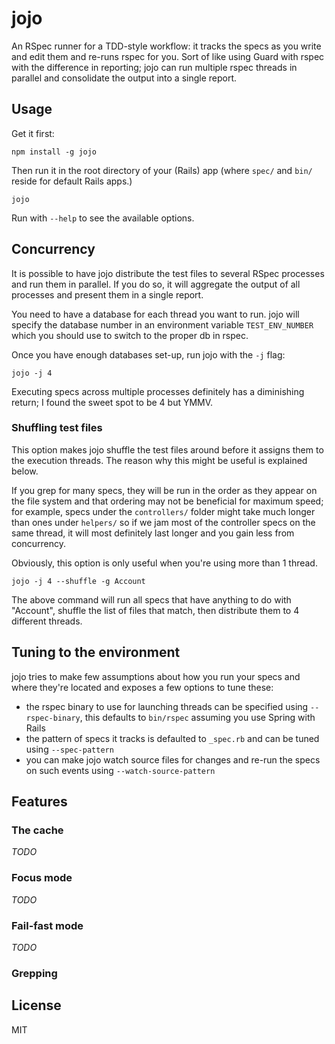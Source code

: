 # jojo 

An RSpec runner for a TDD-style workflow: it tracks the specs as you write and
edit them and re-runs rspec for you. Sort of like using Guard with rspec with 
the difference in reporting; jojo can run multiple rspec threads in parallel 
and consolidate the output into a single report.

## Usage

Get it first:

    npm install -g jojo

Then run it in the root directory of your (Rails) app (where `spec/` and `bin/` reside for default Rails apps.)

    jojo

Run with `--help` to see the available options.

## Concurrency

It is possible to have jojo distribute the test files to several RSpec processes and run them in parallel. If you do so, it will aggregate the output of all processes and present them in a single report.

You need to have a database for each thread you want to run. jojo will specify
the database number in an environment variable `TEST_ENV_NUMBER` which you should use to switch to the proper db in rspec.

Once you have enough databases set-up, run jojo with the `-j` flag:

    jojo -j 4

Executing specs across multiple processes definitely has a diminishing return; I found the sweet spot to be 4 but YMMV.

### Shuffling test files

This option makes jojo shuffle the test files around before it assigns them to the execution threads. The reason why this might be useful is explained below.

If you grep for many specs, they will be run in the order as they appear on the file system and that ordering may not be beneficial for maximum speed; for example, specs under the `controllers/` folder might take much longer than ones under `helpers/` so if we jam most of the controller specs on the same thread, it will most definitely last longer and you gain less from concurrency.

Obviously, this option is only useful when you're using more than 1 thread.

    jojo -j 4 --shuffle -g Account

The above command will run all specs that have anything to do with "Account", shuffle the list of files that match, then distribute them to 4 different threads.

## Tuning to the environment

jojo tries to make few assumptions about how you run your specs and where they're located and exposes a few options to tune these:

- the rspec binary to use for launching threads can be specified using `--rspec-binary`, this defaults to `bin/rspec` assuming you use Spring with Rails
- the pattern of specs it tracks is defaulted to `_spec.rb` and can be tuned using `--spec-pattern`
- you can make jojo watch source files for changes and re-run the specs on such events using `--watch-source-pattern`

## Features

### The cache

_TODO_

### Focus mode

_TODO_

### Fail-fast mode

_TODO_

### Grepping

## License

MIT